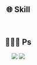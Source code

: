 <div align=center>

  ## 🌐 Skill

  <br>
  
  ## 👨🏻‍💻 Ps
  <img src="https://github-readme-stats.vercel.app/api/top-langs/?username=bbamsoo&layout=compact"/>
  <img src="http://mazassumnida.wtf/api/v2/generate_badge?boj=hat0105"/>
</div>
